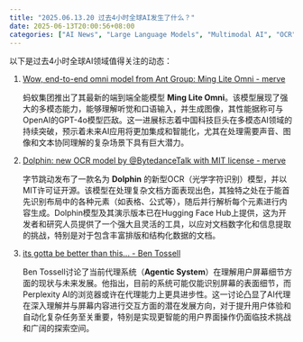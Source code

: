 ```yaml
---
title: "2025.06.13.20 过去4小时全球AI发生了什么？"
date: 2025-06-13T20:00:56+08:00
categories: ["AI News", "Large Language Models", "Multimodal AI", "OCR", "Agentic AI"]
---
```

以下是过去4小时全球AI领域值得关注的动态：

1.  [Wow, end-to-end omni model from Ant Group: Ming Lite Omni - merve](https://x.com/mervenoyann/status/1933479435312763373)

    蚂蚁集团推出了其最新的端到端全能模型 **Ming Lite Omni**。该模型展现了强大的多模态能力，能够理解听觉和口语输入，并生成图像，其性能据称可与OpenAI的GPT-4o模型匹敌。这一进展标志着中国科技巨头在多模态AI领域的持续突破，预示着未来AI应用将更加集成和智能化，尤其在处理需要声音、图像和文本协同理解的复杂场景下具有巨大潜力。

2.  [Dolphin: new OCR model by @BytedanceTalk with MIT license - merve](https://x.com/mervenoyann/status/1933465022857982394)

    字节跳动发布了一款名为 **Dolphin** 的新型OCR（光学字符识别）模型，并以MIT许可证开源。该模型在处理复杂文档方面表现出色，其独特之处在于能首先识别布局中的各种元素（如表格、公式等），随后并行解析每个元素进行内容生成。Dolphin模型及其演示版本已在Hugging Face Hub上提供，这为开发者和研究人员提供了一个强大且灵活的工具，以应对文档数字化和信息提取的挑战，特别是对于包含丰富排版和结构化数据的文档。

3.  [its gotta be better than this... - Ben Tossell](https://x.com/bentossell/status/1933484193184424277)

    Ben Tossell讨论了当前代理系统（**Agentic System**）在理解用户屏幕细节方面的现状与未来发展。他指出，目前的系统可能仅能识别屏幕的表面细节，而Perplexity AI的浏览器或许在代理能力上更具进步性。这一讨论凸显了AI代理在深入理解并与屏幕内容进行交互方面的潜在发展方向，对于提升用户体验和自动化复杂任务至关重要，特别是实现更智能的用户界面操作仍面临技术挑战和广阔的探索空间。